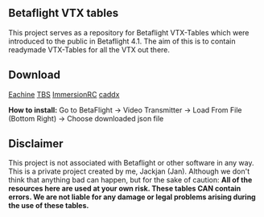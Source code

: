 ## Betaflight VTX tables

This project serves as a repository for Betaflight VTX-Tables which were introduced to the public in Betaflight 4.1.
The aim of this is to contain readymade VTX-Tables for all the VTX out there.

## Download

[Eachine](https://github.com/Jackjan4/betaflight-vtx-tables/tree/master/tables/eachine)
[TBS](https://github.com/Jackjan4/betaflight-vtx-tables/tree/master/tables/tbs)
[ImmersionRC](https://github.com/Jackjan4/betaflight-vtx-tables/tree/master/tables/immersionrc)
[caddx](https://github.com/Jackjan4/betaflight-vtx-tables/tree/master/tables/caddx)

**How to install:** Go to BetaFlight -> Video Transmitter -> Load From File (Bottom Right) -> Choose downloaded json file


## Disclaimer

This project is not associated with Betaflight or other software in any way. This is a private project created by me, Jackjan (Jan).
Although we don't think that anything bad can happen, but for the sake of caution: **All of the resources here are used at your own risk. These tables CAN contain errors. We are not liable for any damage or legal problems arising during the use of these tables.**
